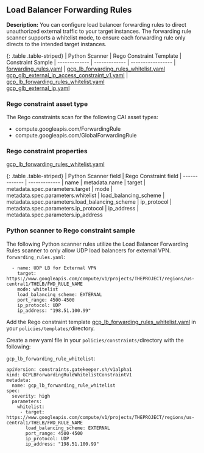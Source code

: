 ## Load Balancer Forwarding Rules

**Description:** You can configure load balancer forwarding rules to direct 
unauthorized external traffic to your target instances. The forwarding rule 
scanner supports a whitelist mode, to ensure each forwarding rule only directs 
to the intended target instances.

{: .table .table-striped}
| Python Scanner | Rego Constraint Template | Constraint Sample
| ------------- | ------------- | -----------------
| [forwarding_rules.yaml](https://github.com/forseti-security/terraform-google-forseti/blob/master/modules/rules/templates/rules/forwarding_rules.yaml) | [gcp_lb_forwarding_rules_whitelist.yaml](https://github.com/forseti-security/policy-library/blob/master/policies/templates/gcp_lb_forwarding_rules_whitelist.yaml)<br>[gcp_glb_external_ip_access_constraint_v1.yaml](https://github.com/forseti-security/policy-library/blob/master/policies/templates/gcp_glb_external_ip_access_constraint_v1.yaml) | [gcp_lb_forwarding_rules_whitelist.yaml](https://github.com/forseti-security/policy-library/blob/master/samples/gcp_lb_forwarding_rules_whitelist.yaml)<br>[gcp_glb_external_ip.yaml](https://github.com/forseti-security/policy-library/blob/master/samples/gcp_glb_external_ip.yaml)

### Rego constraint asset type

The Rego constraints scan for the following CAI asset types:

- compute.googleapis.com/ForwardingRule
- compute.googleapis.com/GlobalForwardingRule

### Rego constraint properties

[gcp_lb_forwarding_rules_whitelist.yaml](https://github.com/forseti-security/policy-library/blob/master/policies/templates/gcp_lb_forwarding_rules_whitelist.yaml)

{: .table .table-striped}
| Python Scanner field | Rego Constraint field
| ------------- | -------------
| name | metadata.name
| target | metadata.spec.parameters.target
| mode | metadata.spec.parameters.whitelist
| load_balancing_scheme | metadata.spec.parameters.load_balancing_scheme
| ip_protocol | metadata.spec.parameters.ip_protocol
| ip_address | metadata.spec.parameters.ip_address


### Python scanner to Rego constraint sample

The following Python scanner rules utilize the Load Balancer Forwarding Rules 
scanner to only allow UDP load balancers for external VPN.
`forwarding_rules.yaml`:
```
  - name: UDP LB for External VPN
    target: https://www.googleapis.com/compute/v1/projects/THEPROJECT/regions/us-central1/THELB/FWD_RULE_NAME
    mode: whitelist
    load_balancing_scheme: EXTERNAL
    port_range: 4500-4500
    ip_protocol: UDP
    ip_address: "198.51.100.99"

```

Add the Rego constraint template 
[gcp_lb_forwarding_rules_whitelist.yaml](https://github.com/forseti-security/policy-library/blob/master/policies/templates/gcp_lb_forwarding_rules_whitelist.yaml) 
in your `policies/templates/`directory.

Create a new yaml file in your `policies/constraints/`directory with the following:

`gcp_lb_forwarding_rule_whitelist`:
```
apiVersion: constraints.gatekeeper.sh/v1alpha1
kind: GCPLBForwardingRuleWhitelistConstraintV1
metadata:
  name: gcp_lb_forwarding_rule_whitelist
spec:
  severity: high
  parameters:
    whitelist:
     - target: https://www.googleapis.com/compute/v1/projects/THEPROJECT/regions/us-central1/THELB/FWD_RULE_NAME
       load_balancing_scheme: EXTERNAL
       port_range: 4500-4500
       ip_protocol: UDP
       ip_address: "198.51.100.99"
```
